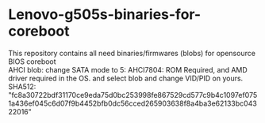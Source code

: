 # Lenovo-g505s-binaries-for-coreboot
This repository contains all need binaries/firmwares (blobs) for opensource BIOS coreboot
<br>
AHCI blob: change SATA mode to 5: AHCI7804: ROM Required, and AMD driver required in the OS. and select blob and change VID/PID on yours. SHA512: "fc8a30722bdf31170ce9eda75d0bc253998fe867529cd577c9b4c1097ef0751a436ef045c6d07f9b4452bfb0dc56cced265903638f8a4ba3e62133bc04322016"
